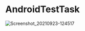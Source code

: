 # AndroidTestTask
![Screenshot_20210923-124517](https://user-images.githubusercontent.com/70698479/134465002-dcdf6f4e-6602-41b3-93b5-203a9b4939db.png)